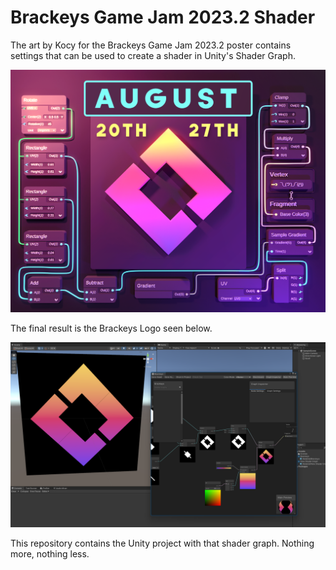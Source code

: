 # Brackeys Game Jam 2023.2 Shader

The art by Kocy for the Brackeys Game Jam 2023.2 poster contains settings that can be used to create a shader in Unity's Shader Graph.

![Brackeys Game Jam 2023.2 Poster](promo.png)

The final result is the Brackeys Logo seen below.

![Brackeys Logo in Unity](screenshot.png)

This repository contains the Unity project with that shader graph. Nothing more, nothing less.